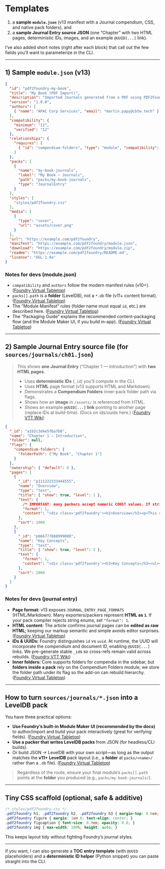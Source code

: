 # Templates

1. a **sample `module.json`** (v13 manifest with a Journal compendium, CSS, and native pack folders), and
1. a **sample Journal Entry source JSON** (one “Chapter” with two HTML pages, deterministic IDs, images, and an example `@UUID[...]` link).

I’ve also added short notes (right after each block) that call out the few fields you’ll want to parameterize in the CLI.

______________________________________________________________________

## 1) Sample `module.json` (v13)

```json
{
  "id": "pdf2foundry-my-book",
  "title": "My Book (PDF Import)",
  "description": "Imported Journals generated from a PDF using PDF2Foundry.",
  "version": "1.0.0",
  "authors": [
    { "name": "APAC Corp Services", "email": "martin.papy@cbtw.tech" }
  ],
  "compatibility": {
    "minimum": "12",
    "verified": "12"
  },
  "relationships": {
    "requires": [
      { "id": "compendium-folders", "type": "module", "compatibility": { "minimum": "12" } }
    ]
  },
  "packs": [
    {
      "name": "my-book-journals",
      "label": "My Book — Journals",
      "path": "packs/my-book-journals",
      "type": "JournalEntry"
    }
  ],
  "styles": [
    "styles/pdf2foundry.css"
  ],
  "media": [
    {
      "type": "cover",
      "url": "assets/cover.png"
    }
  ],
  "url": "https://example.com/pdf2foundry",
  "manifest": "https://example.com/pdf2foundry/module.json",
  "download": "https://example.com/pdf2foundry/module.zip",
  "readme": "https://example.com/pdf2foundry/README.md",
  "license": "OGL-1.0a"
}
```

### Notes for devs (module.json)

- `compatibility` and `authors` follow the modern manifest rules (v10+). ([Foundry Virtual Tabletop][1])
- `packs[].path` is a **folder** (LevelDB), not a `*.db` file (v11+ content format). ([Foundry Virtual Tabletop][2])
- The “Module Manifest” rules (folder name must equal `id`, etc.) are described here. ([Foundry Virtual Tabletop][3])
- The “Packaging Guide” explains the recommended content-packaging flow (and the Module Maker UI, if you build in-app). ([Foundry Virtual Tabletop][4])

______________________________________________________________________

## 2) Sample **Journal Entry** source file (for `sources/journals/ch01.json`)

> This shows **one Journal Entry** (“Chapter 1 — Introduction”) with **two HTML pages**.
>
> - Uses **deterministic IDs** (`_id`) you’ll compute in the CLI.
> - Uses **HTML** page format (v13 supports HTML and Markdown).
> - Demonstrates a **Compendium Folders** inner-pack folder path via flags.
> - Shows how an **image** in `/assets/` is referenced from HTML.
> - Shows an example **`@UUID[...]` link** pointing to another page (replace IDs at build-time). (Docs on ids/uuids here.) ([Foundry VTT Wiki][6])

```json
{
  "_id": "a1b2c3d4e5f6a7b8",
  "name": "Chapter 1 — Introduction",
  "folder": null,
  "flags": {
    "compendium-folders": {
      "folderPath": ["My Book", "Chapter 1"]
    }
  },
  "ownership": { "default": 0 },
  "pages": [
    {
      "_id": "p111222333444555",
      "name": "Overview",
      "type": "text",
      "title": { "show": true, "level": 1 },
      "text": {
        /* IMPORTANT: many packers accept numeric CONST values. If strings aren't accepted by your packer, set format to 1. */
        "format": 1,
        "content": "<div class='pdf2foundry'><h2>Overview</h2><p>This chapter introduces the setting and goals.</p><figure><img src='modules/pdf2foundry-my-book/assets/fig-001.png' alt='Intro Figure'><figcaption>Figure 1: Setting overview</figcaption></figure><p>Jump to <a href='@UUID[JournalEntry.a1b2c3d4e5f6a7b8.JournalEntryPage.p666777888999000]{Key Concepts}</a>.</p></div>"
      },
      "sort": 1000
    },
    {
      "_id": "p666777888999000",
      "name": "Key Concepts",
      "type": "text",
      "title": { "show": true, "level": 2 },
      "text": {
        "format": 1,
        "content": "<div class='pdf2foundry'><h3>Key Concepts</h3><ul><li>Concept A</li><li>Concept B</li></ul><p>Return to <a href='@UUID[JournalEntry.a1b2c3d4e5f6a7b8.JournalEntryPage.p111222333444555]{Overview}</a>.</p></div>"
      },
      "sort": 2000
    }
  ]
}
```

### Notes for devs (journal entry)

- **Page format:** v13 exposes `JOURNAL_ENTRY_PAGE_FORMATS` (HTML/Markdown). Many exporters/packers represent **HTML as `1`**. If your pack compiler rejects string enums, set `"format": 1`.
- **HTML content:** The article confirms journal pages can be **edited as raw HTML**; keeping our markup semantic and simple avoids editor surprises. ([Foundry Virtual Tabletop][7])
- **IDs & UUIDs:** Foundry distinguishes `id` vs `uuid`. At runtime, the UUID will incorporate the compendium and document ID, enabling `@UUID[...]` links. We pre-generate stable `_id`s so cross-refs remain valid across rebuilds. ([Foundry VTT Wiki][6])
- **Inner folders:** Core supports folders for compendia in the sidebar, but **folders inside a pack** rely on the Compendium Folders module; we store the folder path under its flag so the add-on can rebuild hierarchy. ([Foundry Virtual Tabletop][8])

______________________________________________________________________

## How to turn `sources/journals/*.json` into a **LevelDB pack**

You have three practical options:

- **Use Foundry’s built-in Module Maker UI (recommended by the docs)** to author/import and build your pack interactively (great for verifying fields). ([Foundry Virtual Tabletop][4])
- **Use a packer that writes LevelDB packs** from JSON (for headless/CLI builds).
- Or build JSON → LevelDB with your own script—as long as the output matches the **v11+ LevelDB** pack layout (i.e., a **folder** at `packs/<name>/` rather than a `.db` file). ([Foundry Virtual Tabletop][2])

> Regardless of the route, ensure your final module’s `packs[].path` points at the **folder** you produced (e.g., `packs/my-book-journals/`).

______________________________________________________________________

## Tiny CSS scaffold (optional, safe & additive)

```css
/* styles/pdf2foundry.css */
.pdf2foundry h1, .pdf2foundry h2, .pdf2foundry h3 { margin-top: 0.6em; }
.pdf2foundry figure { margin: 1em 0; text-align: center; }
.pdf2foundry figcaption { font-size: 0.9em; opacity: 0.8; }
.pdf2foundry img { max-width: 100%; height: auto; }
```

This keeps layout tidy without fighting Foundry’s journal styles.

______________________________________________________________________

If you want, I can also generate a **TOC entry template** (with `@UUID` placeholders) and a **deterministic ID helper** (Python snippet) you can paste straight into the CLI.

<!-- v13 API deep links can be added when stabilized -->

[1]: https://foundryvtt.com/article/migration/?utm_source=chatgpt.com "API Migration Guides | Foundry Virtual Tabletop"
[2]: https://foundryvtt.com/article/v11-leveldb-packs/?utm_source=chatgpt.com "Version 11 Content Packaging Changes - Foundry Virtual Tabletop"
[3]: https://foundryvtt.com/article/module-development/?utm_source=chatgpt.com "Introduction to Module Development - Foundry Virtual Tabletop"
[4]: https://foundryvtt.com/article/packaging-guide/?utm_source=chatgpt.com "Content Packaging Guide - Foundry Virtual Tabletop"
[6]: https://foundryvtt.wiki/en/development/api/document?utm_source=chatgpt.com "Document | Foundry VTT Community Wiki"
[7]: https://foundryvtt.com/article/journal/?utm_source=chatgpt.com "Journal Entries - Foundry Virtual Tabletop"
[8]: https://foundryvtt.com/article/compendium/?utm_source=chatgpt.com "Compendium Packs - Foundry Virtual Tabletop"
